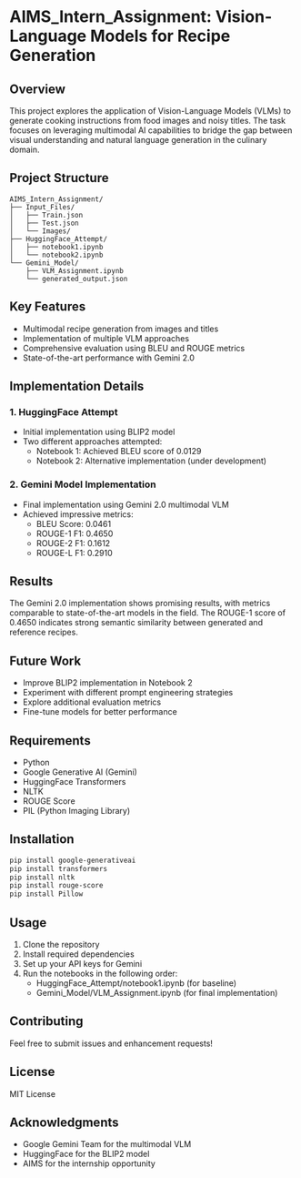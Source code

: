 # AIMS_Intern_Assignment: Vision-Language Models for Recipe Generation

## Overview
This project explores the application of Vision-Language Models (VLMs) to generate cooking instructions from food images and noisy titles. The task focuses on leveraging multimodal AI capabilities to bridge the gap between visual understanding and natural language generation in the culinary domain.

## Project Structure
```
AIMS_Intern_Assignment/
├── Input_Files/
│   ├── Train.json
│   ├── Test.json
│   └── Images/
├── HuggingFace_Attempt/
│   ├── notebook1.ipynb
│   └── notebook2.ipynb
└── Gemini_Model/
    ├── VLM_Assignment.ipynb
    └── generated_output.json
```

## Key Features
- Multimodal recipe generation from images and titles
- Implementation of multiple VLM approaches
- Comprehensive evaluation using BLEU and ROUGE metrics
- State-of-the-art performance with Gemini 2.0

## Implementation Details

### 1. HuggingFace Attempt
- Initial implementation using BLIP2 model
- Two different approaches attempted:
  - Notebook 1: Achieved BLEU score of 0.0129
  - Notebook 2: Alternative implementation (under development)

### 2. Gemini Model Implementation
- Final implementation using Gemini 2.0 multimodal VLM
- Achieved impressive metrics:
  - BLEU Score: 0.0461
  - ROUGE-1 F1: 0.4650
  - ROUGE-2 F1: 0.1612
  - ROUGE-L F1: 0.2910

## Results
The Gemini 2.0 implementation shows promising results, with metrics comparable to state-of-the-art models in the field. The ROUGE-1 score of 0.4650 indicates strong semantic similarity between generated and reference recipes.

## Future Work
- Improve BLIP2 implementation in Notebook 2
- Experiment with different prompt engineering strategies
- Explore additional evaluation metrics
- Fine-tune models for better performance

## Requirements
- Python 
- Google Generative AI (Gemini)
- HuggingFace Transformers
- NLTK
- ROUGE Score
- PIL (Python Imaging Library)

## Installation
```bash
pip install google-generativeai
pip install transformers
pip install nltk
pip install rouge-score
pip install Pillow
```

## Usage
1. Clone the repository
2. Install required dependencies
3. Set up your API keys for Gemini
4. Run the notebooks in the following order:
   - HuggingFace_Attempt/notebook1.ipynb (for baseline)
   - Gemini_Model/VLM_Assignment.ipynb (for final implementation)

## Contributing
Feel free to submit issues and enhancement requests!

## License
MIT License 

## Acknowledgments
- Google Gemini Team for the multimodal VLM
- HuggingFace for the BLIP2 model
- AIMS for the internship opportunity 
